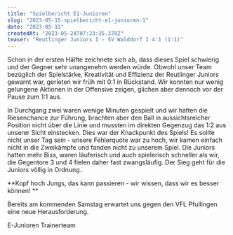 ```yaml
---
title: "Spielbericht E1-Junioren"
slug: "2023-05-15-spielbericht-e1-junioren-1"
date: "2023-05-15"
createdAt: "2023-05-24T07:23:35.370Z"
teaser: "Reutlinger Juniors I - SV Walddorf I 4:1 (1:1)"
---
```

Schon in der ersten Hälfte zeichnete sich ab, dass dieses Spiel schwierig und der Gegner sehr unangenehm werden würde. Obwohl unser Team bezüglich der Spielstärke, Kreativität und Effizienz der Reutlinger Juniors gewarnt war, gerieten wir früh mit 0:1 in Rückstand. Wir konnten nur wenig gelungene Aktionen in der Offensive zeigen, glichen aber dennoch vor der Pause zum 1:1 aus. 

In Durchgang zwei waren wenige Minuten gespielt und wir hatten die Riesenchance zur Führung, brachten aber den Ball in aussichtsreicher Position nicht über die Linie und mussten im direkten Gegenzug das 1:2 aus unserer Sicht einstecken. Dies war der Knackpunkt des Spiels! Es sollte nicht unser Tag sein - unsere Fehlerquote war zu hoch, wir kamen einfach nicht in die Zweikämpfe und fanden nicht zu unserem Spiel. Die Juniors hatten mehr Biss, waren läuferisch und auch spielerisch schneller als wir, die Gegentore 3 und 4 fielen daher fast zwangsläufig. Der Sieg geht für die Juniors völlig in Ordnung.

**Kopf hoch Jungs, das kann passieren -  wir wissen, dass wir es besser können! **

Bereits am kommenden Samstag erwartet uns gegen den VFL Pfullingen eine neue Herausforderung.

E-Junioren Trainerteam
